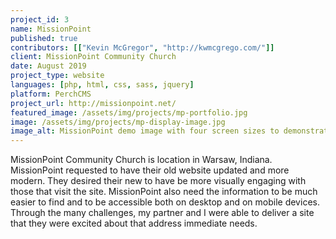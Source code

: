 ```yaml
---
project_id: 3
name: MissionPoint
published: true
contributors: [["Kevin McGregor", "http://kwmcgrego.com/"]]
client: MissionPoint Community Church
date: August 2019
project_type: website
languages: [php, html, css, sass, jquery]
platform: PerchCMS
project_url: http://missionpoint.net/
featured_image: /assets/img/projects/mp-portfolio.jpg
image: /assets/img/projects/mp-display-image.jpg
image_alt: MissionPoint demo image with four screen sizes to demonstrate responsive design.
---
```

MissionPoint Community Church is location in Warsaw, Indiana. MissionPoint requested to have their old website updated and more modern. They desired their new to have be more visually engaging with those that visit the site. MissionPoint also need the information to be much easier to find and to be accessible both on desktop and on mobile devices. Through the many challenges, my partner and I were able to deliver a site that they were excited about that address immediate needs.